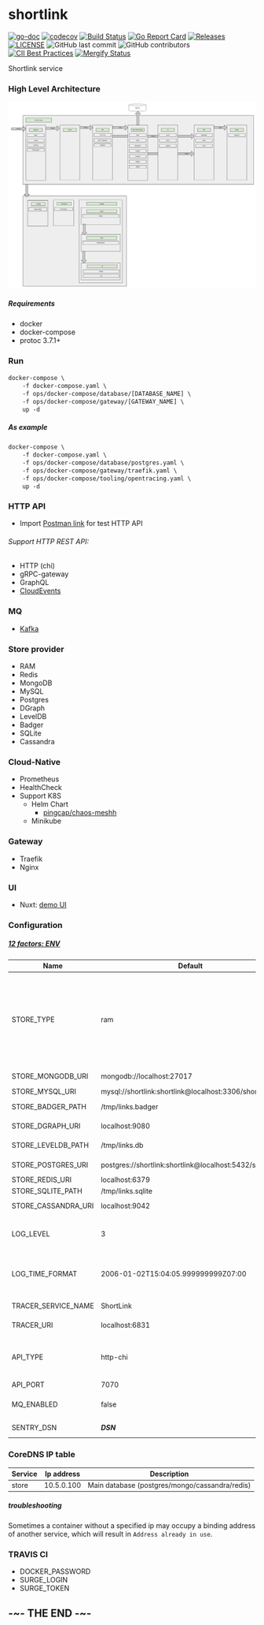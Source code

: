 # shortlink

[![go-doc](https://godoc.org/github.com/batazor/shortlink?status.svg)](https://godoc.org/github.com/batazor/shortlink)
[![codecov](https://codecov.io/gh/batazor/shortlink/branch/master/graph/badge.svg)](https://codecov.io/gh/batazor/shortlink)
[![Build Status](https://travis-ci.org/batazor/shortlink.svg?branch=master)](https://travis-ci.org/batazor/shortlink)
[![Go Report Card](https://goreportcard.com/badge/github.com/batazor/shortlink)](https://goreportcard.com/report/github.com/batazor/shortlink)
[![Releases](https://img.shields.io/github/release-pre/batazor/shortlink.svg)](https://github.com/batazor/shortlink/releases)
[![LICENSE](https://img.shields.io/github/license/batazor/shortlink.svg)](https://github.com/batazor/shortlink/blob/master/LICENSE)
![GitHub last commit](https://img.shields.io/github/last-commit/batazor/shortlink)
![GitHub contributors](https://img.shields.io/github/contributors/batazor/shortlink)
[![CII Best Practices](https://bestpractices.coreinfrastructure.org/projects/3510/badge)](https://bestpractices.coreinfrastructure.org/projects/3510)
[![Mergify Status][mergify-status]][mergify]

Shortlink service

### High Level Architecture

![shortlink-arhitecture](./docs/shortlink-arhitecture.png)

##### Requirements

- docker
- docker-compose
- protoc 3.7.1+

### Run

```
docker-compose \
    -f docker-compose.yaml \
    -f ops/docker-compose/database/[DATABASE_NAME] \
    -f ops/docker-compose/gateway/[GATEWAY_NAME] \
    up -d 
```

##### As example

```
docker-compose \
    -f docker-compose.yaml \
    -f ops/docker-compose/database/postgres.yaml \
    -f ops/docker-compose/gateway/traefik.yaml \
    -f ops/docker-compose/tooling/opentracing.yaml \
    up -d 
```

### HTTP API

+ Import [Postman link](./docs/shortlink.postman_collection.json) for test HTTP API

###### Support HTTP REST API:

- HTTP (chi)
- gRPC-gateway
- GraphQL
- [CloudEvents](https://cloudevents.io/)

### MQ

+ [Kafka](https://kafka.apache.org/)

### Store provider

+ RAM
+ Redis
+ MongoDB
+ MySQL
+ Postgres
+ DGraph
+ LevelDB
+ Badger
+ SQLite
+ Сassandra

### Cloud-Native

+ Prometheus
+ HealthCheck
+ Support K8S
  + Helm Chart
    + [pingcap/chaos-meshh](https://github.com/pingcap/chaos-mesh)
  + Minikube

### Gateway

+ Traefik
+ Nginx

### UI

+ Nuxt: [demo UI](http://shortlink.surge.sh/)

### Configuration

##### [12 factors: ENV](https://12factor.net/config)

| Name                | Default                                                 | Description                                              |
|---------------------|---------------------------------------------------------|----------------------------------------------------------|
| STORE_TYPE          | ram                                                     | Select: postgres, mongo, mysql, redis, dgraph, sqlite, leveldb, badger, ram, cassandra |
| STORE_MONGODB_URI   | mongodb://localhost:27017                               | MongoDB URI                                              |
| STORE_MYSQL_URI     | mysql://shortlink:shortlink@localhost:3306/shortlink    | MySQL URI                                                |
| STORE_BADGER_PATH   | /tmp/links.badger                                       | Badger path to file                                      |
| STORE_DGRAPH_URI    | localhost:9080                                          | DGRAPH link                                              |
| STORE_LEVELDB_PATH  | /tmp/links.db                                           | LevelDB path to file                                     |
| STORE_POSTGRES_URI  | postgres://shortlink:shortlink@localhost:5432/shortlink | Postgres URI                                             |
| STORE_REDIS_URI     | localhost:6379                                          | Redis URI                                                |
| STORE_SQLITE_PATH   | /tmp/links.sqlite                                       | SQLite URI                                               |
| STORE_CASSANDRA_URI | localhost:9042                                          | Cassandra URI                                            |
| LOG_LEVEL           | 3                                                       | Log level. Select 0-4 (Fatal->Debug)                     |
| LOG_TIME_FORMAT     | 2006-01-02T15:04:05.999999999Z07:00                     | Log time format (golang time format)                     |
| TRACER_SERVICE_NAME | ShortLink                                               | Service Name                                             |
| TRACER_URI          | localhost:6831                                          | Tracing addr:host                                        |
| API_TYPE            | http-chi                                                | Select: http-chi, gRPC-web, graphql, cloudevents         |
| API_PORT            | 7070                                                    | API port                                                 |
| MQ_ENABLED          | false                                                   | Enabled MQ-service                                       |
| SENTRY_DSN          | ___DSN___                                               | key for sentry                                           | 

### CoreDNS IP table

| Service           | Ip address     | Description                                    |
|-------------------|----------------|------------------------------------------------|
| store             | 10.5.0.100     | Main database (postgres/mongo/cassandra/redis) |

##### troubleshooting

Sometimes a container without a specified ip may occupy a binding address of another service, 
which will result in `Address already in use`.

### TRAVIS CI

- DOCKER_PASSWORD
- SURGE_LOGIN
- SURGE_TOKEN

## -~- THE END -~-

[mergify]: https://mergify.io
[mergify-status]: https://img.shields.io/endpoint.svg?url=https://dashboard.mergify.io/badges/batazor/shortlink&style=flat
